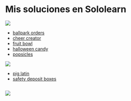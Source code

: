 # Mis soluciones en Sololearn 

![](https://img.shields.io/badge/Proyecto-Fácil-brightgreen)
- [ballpark orders](./codetrainer/ballpark_orders/)
- [cheer creator](./codetrainer/cheer_creator/)
- [fruit bowl](./codetrainer/fruit_bowl/)
- [halloween candy](./codetrainer/halloween_candy/)
- [popsicles](./codetrainer/popsicles/)

![](https://img.shields.io/badge/Proyecto-Medio-yellow)
- [pig latin](./codetrainer/pig_latin/)
- [safety deposit boxes](./codetrainer/safety_deposit_boxes/)

![](https://img.shields.io/badge/Proyecto-Difícil-red)
-

